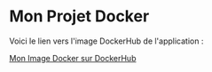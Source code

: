 # Mon Projet Docker

Voici le lien vers l'image DockerHub de l'application :

[Mon Image Docker sur DockerHub](https://hub.docker.com/r/bongongui08/mon_image)

